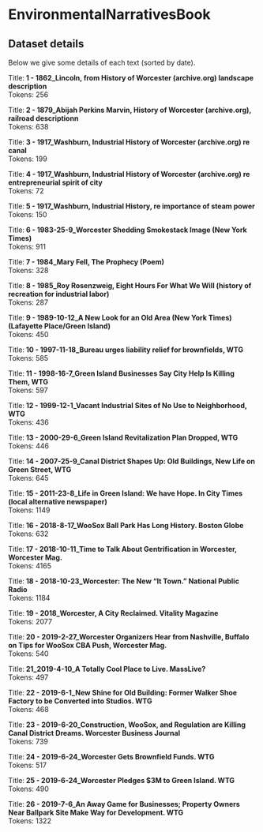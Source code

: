 # EnvironmentalNarrativesBook

## Dataset details
Below we give some details of each text (sorted by date).

Title:<b> 1 - 1862_Lincoln, from History of Worcester (archive.org) landscape description</b>
<br>Tokens: 256

Title:<b> 2 - 1879_Abijah Perkins Marvin, History of Worcester (archive.org), railroad descriptionn</b>
<br>Tokens: 638

Title:<b> 3 - 1917_Washburn, Industrial History of Worcester (archive.org) re canal</b>
<br>Tokens: 199

Title:<b> 4 - 1917_Washburn, Industrial History of Worcester (archive.org) re entrepreneurial spirit of city </b>
<br>Tokens: 72

Title:<b> 5 - 1917_Washburn, Industrial History, re importance of steam power</b>
<br>Tokens: 150

Title:<b> 6 - 1983-25-9_Worcester Shedding Smokestack Image (New York Times)</b>
<br>Tokens: 911

Title:<b> 7 - 1984_Mary Fell, The Prophecy (Poem)</b>
<br>Tokens: 328

Title:<b> 8 - 1985_Roy Rosenzweig, Eight Hours For What We Will (history of recreation for industrial labor)</b>
<br>Tokens: 287

Title:<b> 9 - 1989-10-12_A New Look for an Old Area (New York Times) (Lafayette Place/Green Island)</b>
<br>Tokens: 450

Title:<b> 10 - 1997-11-18_Bureau urges liability relief for brownfields, WTG</b>
<br>Tokens: 585

Title:<b> 11 - 1998-16-7_Green Island Businesses Say City Help Is Killing Them, WTG</b>
<br>Tokens: 597

Title:<b> 12 - 1999-12-1_Vacant Industrial Sites of No Use to Neighborhood, WTG</b>
<br>Tokens: 436

Title:<b> 13 - 2000-29-6_Green Island Revitalization Plan Dropped, WTG</b>
<br>Tokens: 446

Title:<b> 14 - 2007-25-9_Canal District Shapes Up: Old Buildings, New Life on Green Street, WTG </b>
<br>Tokens: 645

Title:<b> 15 - 2011-23-8_Life in Green Island: We have Hope. In City Times (local alternative newspaper)</b>
<br>Tokens: 1149

Title:<b> 16 - 2018-8-17_WooSox Ball Park Has Long History. Boston Globe</b>
<br>Tokens: 632

Title:<b> 17 - 2018-10-11_Time to Talk About Gentrification in Worcester, Worcester Mag.</b>
<br>Tokens: 4165

Title:<b> 18 - 2018-10-23_Worcester: The New  “It Town.” National Public Radio</b>
<br>Tokens: 1184

Title:<b> 19 - 2018_Worcester, A City Reclaimed.  Vitality Magazine</b>
<br>Tokens: 2077

Title:<b> 20 - 2019-2-27_Worcester Organizers Hear from Nashville, Buffalo on Tips for WooSox CBA Push, Worcester Mag.</b>
<br>Tokens: 540

Title:<b> 21_2019-4-10_A Totally Cool Place to Live. MassLive?</b>
<br>Tokens: 497

Title:<b> 22 - 2019-6-1_New Shine for Old Building: Former Walker Shoe Factory to be Converted into Studios. WTG</b>
<br>Tokens: 468

Title:<b> 23 - 2019-6-20_Construction, WooSox, and Regulation are Killing Canal District Dreams. Worcester Business Journal</b>
<br>Tokens: 739

Title:<b> 24 - 2019-6-24_Worcester Gets Brownfield Funds. WTG</b>
<br>Tokens: 517

Title:<b> 25 - 2019-6-24_Worcester Pledges $3M to Green Island. WTG</b>
<br>Tokens: 490

Title:<b> 26 - 2019-7-6_An Away Game for Businesses; Property Owners Near Ballpark Site Make Way for Development. WTG</b>
<br>Tokens: 1322
